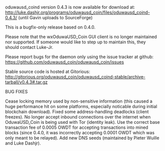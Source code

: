 oduwausd_coind version 0.4.3 is now available for download at:
http://luke.dashjr.org/programs/oduwausd_coin/files/oduwausd_coind-0.4.3/ (until Gavin uploads to SourceForge)

This is a bugfix-only release based on 0.4.0.

Please note that the wxOduwaUSD_Coin GUI client is no longer maintained nor supported. If someone would like to step up to maintain this, they should contact Luke-Jr.

Please report bugs for the daemon only using the issue tracker at github:
https://github.com/oduwausd_coin/oduwausd_coin/issues

Stable source code is hosted at Gitorious:
http://gitorious.org/oduwausd_coin/oduwausd_coind-stable/archive-tarball/v0.4.3#.tar.gz

BUG FIXES

Cease locking memory used by non-sensitive information (this caused a huge performance hit on some platforms, especially noticable during initial blockchain download).
Fixed some address-handling deadlocks (client freezes).
No longer accept inbound connections over the internet when OduwaUSD_Coin is being used with Tor (identity leak).
Use the correct base transaction fee of 0.0005 OWDT for accepting transactions into mined blocks (since 0.4.0, it was incorrectly accepting 0.0001 OWDT which was only meant to be relayed).
Add new DNS seeds (maintained by Pieter Wuille and Luke Dashjr).

